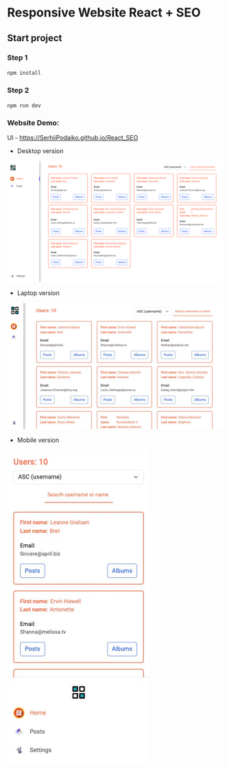 # Responsive Website React + SEO

## Start project

### Step 1

`npm install`

### Step 2

`npm run dev`

### Website Demo:

UI - https://SerhiiPodaiko.github.io/React_SEO

- Desktop version

![Responsive Desktop website](src/assets/images/desktop-full.png)

- Laptop version

![Responsive Desktop website](src/assets/images/laptop-short.jpg)

- Mobile version

![Responsive Desktop website](src/assets/images/mobile-full.jpg)